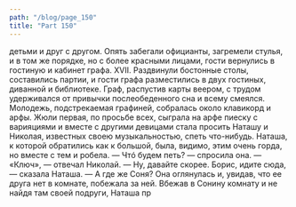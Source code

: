 ```yaml
---
path: "/blog/page_150"
title: "Part 150"
---
```


детьми и друг с другом. Опять забегали официанты, загремели стулья, и в том же порядке, но с более красными лицами, гости вернулись в гостиную и кабинет графа.
XVII.
Раздвинули бостонные столы, составились партии, и гости графа разместились в двух гостиных, диванной и библиотеке.
Граф, распустив карты веером, с трудом удерживался от привычки послеобеденного сна и всему смеялся. Молодежь, подстрекаемая графиней, собралась около клавикорд и арфы. Жюли первая, по просьбе всех, сыграла на арфе пиеску с варияциями и вместе с другими девицами стала просить Наташу и Николая, известных своею музыкальностью, спеть что-нибудь. Наташа, к которой обратились как к большой, была, видимо, этим очень горда, но вместе с тем и робела.
— Чтó будем петь? — спросила она.
— «Ключ», — отвечал Николай.
— Ну, давайте скорее. Борис, идите сюда, — сказала Наташа. — А где же Соня?
Она оглянулась и, увидав, что ее друга нет в комнате, побежала за ней.
Вбежав в Сонину комнату и не найдя там своей подруги, Наташа пр
